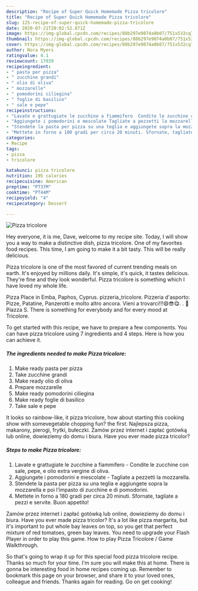 ```yaml
---
description: "Recipe of Super Quick Homemade Pizza tricolore"
title: "Recipe of Super Quick Homemade Pizza tricolore"
slug: 125-recipe-of-super-quick-homemade-pizza-tricolore
date: 2020-07-21T20:02:52.871Z
image: https://img-global.cpcdn.com/recipes/88b297e9074a0b07/751x532cq70/pizza-tricolore-recipe-main-photo.jpg
thumbnail: https://img-global.cpcdn.com/recipes/88b297e9074a0b07/751x532cq70/pizza-tricolore-recipe-main-photo.jpg
cover: https://img-global.cpcdn.com/recipes/88b297e9074a0b07/751x532cq70/pizza-tricolore-recipe-main-photo.jpg
author: Nora Myers
ratingvalue: 4.1
reviewcount: 17039
recipeingredient:
- " pasta per pizza"
- " zucchine grandi"
- " olio di oliva"
- " mozzarelle"
- " pomodorini ciliegina"
- " foglie di basilico"
- " sale e pepe"
recipeinstructions:
- "Lavate e grattugiate le zucchine a fiammifero  Condite le zucchine con sale, pepe, e olio extra vergine di oliva."
- "Aggiungete i pomodorini e mescolate Tagliate a pezzetti la mozzarella."
- "Stendete la pasta per pizza su una teglia e aggiungete sopra la mozzarella e poi l’impasto di zucchine e di pomodorini."
- "Mettete in forno a 180 gradi per circa 20 minuti. Sfornate, tagliate a pezzi e servite. Buon appetito!"
categories:
- Recipe
tags:
- pizza
- tricolore

katakunci: pizza tricolore 
nutrition: 195 calories
recipecuisine: American
preptime: "PT37M"
cooktime: "PT44M"
recipeyield: "4"
recipecategory: Dessert

---
```



![Pizza tricolore](https://img-global.cpcdn.com/recipes/88b297e9074a0b07/751x532cq70/pizza-tricolore-recipe-main-photo.jpg)

Hey everyone, it is me, Dave, welcome to my recipe site. Today, I will show you a way to make a distinctive dish, pizza tricolore. One of my favorites food recipes. This time, I am going to make it a bit tasty. This will be really delicious.

Pizza tricolore is one of the most favored of current trending meals on earth. It's enjoyed by millions daily. It's simple, it's quick, it tastes delicious. They're fine and they look wonderful. Pizza tricolore is something which I have loved my whole life.

Pizza Place in Emba, Paphos, Cyprus. pizzeria_tricolore. Pizzeria d&#39;asporto: Pizze, Patatine, Panzerotti e molto altro ancora. Vieni a trovarci!!!😄😎😋. . 🚩Piazza S. There is something for everybody and for every mood at Tricolore.


To get started with this recipe, we have to prepare a few components. You can have pizza tricolore using 7 ingredients and 4 steps. Here is how you can achieve it.

<!--inarticleads1-->

##### The ingredients needed to make Pizza tricolore:

1. Make ready  pasta per pizza
1. Take  zucchine grandi
1. Make ready  olio di oliva
1. Prepare  mozzarelle
1. Make ready  pomodorini ciliegina
1. Make ready  foglie di basilico
1. Take  sale e pepe


It looks so rainbow-like, it pizza tricolore, how about starting this cooking show with somevegetable chopping fun? the first. Najlepsza pizza, makarony, pierogi, frytki, bułeczki. Zamów przez internet i zapłać gotówką lub online, dowieziemy do domu i biura. Have you ever made pizza tricolor? 

<!--inarticleads2-->

##### Steps to make Pizza tricolore:

1. Lavate e grattugiate le zucchine a fiammifero  - Condite le zucchine con sale, pepe, e olio extra vergine di oliva.
1. Aggiungete i pomodorini e mescolate - Tagliate a pezzetti la mozzarella.
1. Stendete la pasta per pizza su una teglia e aggiungete sopra la mozzarella e poi l’impasto di zucchine e di pomodorini.
1. Mettete in forno a 180 gradi per circa 20 minuti. Sfornate, tagliate a pezzi e servite. Buon appetito!


Zamów przez internet i zapłać gotówką lub online, dowieziemy do domu i biura. Have you ever made pizza tricolor? It&#39;s a lot like pizza margarita, but it&#39;s important to put whole bay leaves on top, so you get that perfect mixture of red tomatoes, green bay leaves. You need to upgrade your Flash Player in order to play this game. How to play Pizza Tricolore / Game Walkthrough. 

So that's going to wrap it up for this special food pizza tricolore recipe. Thanks so much for your time. I'm sure you will make this at home. There is gonna be interesting food in home recipes coming up. Remember to bookmark this page on your browser, and share it to your loved ones, colleague and friends. Thanks again for reading. Go on get cooking!
